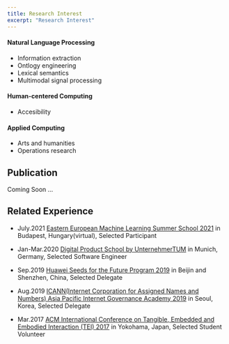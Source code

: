 ```yaml
---
title: Research Interest
excerpt: "Research Interest"
---
```


#### Natural Language Processing
* Information extraction
* Ontlogy engineering
* Lexical semantics
* Multimodal signal processing

#### Human-centered Computing
* Accesibility

#### Applied Computing
* Arts and humanities
* Operations research

## Publication
Coming Soon ...

## Related Experience
* July.2021 [Eastern European Machine Learning Summer School 2021](https://www.eeml.eu/home) in Budapest, Hungary(virtual), Selected Participant 

* Jan-Mar.2020 [Digital Product School by UnternehmerTUM](https://digitalproductschool.io/) in Munich, Germany, Selected Software Engineer

* Sep.2019 [Huawei Seeds for the Future Program 2019](https://www.huawei.com/minisite/seeds-for-the-future/index.html) in Beijin and Shenzhen, China, Selected Delegate

* Aug.2019 [ICANN(Internet Corporation for Assigned Names and Numbers) Asia Pacific Internet Governance Academy 2019](https://www.icann.org/en/announcements/details/apply-now-the-asia-pacific-internet-governance-academy-2019-14-5-2019-en) in Seoul, Korea, Selected Delegate	    
       
* Mar.2017 [ACM International Conference on Tangible, Embedded and Embodied Interaction (TEI) 2017](https://tei.acm.org/2017/) in Yokohama, Japan, Selected Student Volunteer		 


